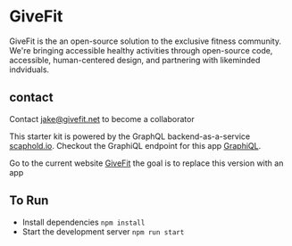 # GiveFit
GiveFit is the an open-source solution to the exclusive fitness community. We're bringing accessible healthy activities through open-source code, accessible, human-centered design, and partnering with likeminded indviduals.

## contact 
Contact jake@givefit.net to become a collaborator


This starter kit is powered by the GraphQL backend-as-a-service [scaphold.io](https://scaphold.io).
Checkout the GraphiQL endpoint for this app [GraphiQL](https://us-west-2.api.scaphold.io/graphql/newGiveFitAlias).

Go to the current website [GiveFit](https://givefit.net) the goal is to replace this version with an app

## To Run

- Install dependencies `npm install`
- Start the development server `npm run start`

